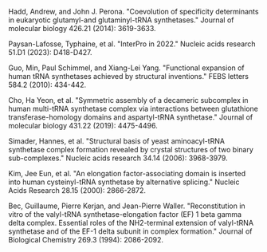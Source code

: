 Hadd, Andrew, and John J. Perona. "Coevolution of specificity determinants in eukaryotic glutamyl-and glutaminyl-tRNA synthetases." Journal of molecular biology 426.21 (2014): 3619-3633.

Paysan-Lafosse, Typhaine, et al. "InterPro in 2022." Nucleic acids research 51.D1 (2023): D418-D427.

Guo, Min, Paul Schimmel, and Xiang-Lei Yang. "Functional expansion of human tRNA synthetases achieved by structural inventions." FEBS letters 584.2 (2010): 434-442.

Cho, Ha Yeon, et al. "Symmetric assembly of a decameric subcomplex in human multi-tRNA synthetase complex via interactions between glutathione transferase-homology domains and aspartyl-tRNA synthetase." Journal of molecular biology 431.22 (2019): 4475-4496.

Simader, Hannes, et al. "Structural basis of yeast aminoacyl-tRNA synthetase complex formation revealed by crystal structures of two binary sub-complexes." Nucleic acids research 34.14 (2006): 3968-3979.

Kim, Jee Eun, et al. "An elongation factor-associating domain is inserted into human cysteinyl-tRNA synthetase by alternative splicing." Nucleic Acids Research 28.15 (2000): 2866-2872.

Bec, Guillaume, Pierre Kerjan, and Jean-Pierre Waller. "Reconstitution in vitro of the valyl-tRNA synthetase-elongation factor (EF) 1 beta gamma delta complex. Essential roles of the NH2-terminal extension of valyl-tRNA synthetase and of the EF-1 delta subunit in complex formation." Journal of Biological Chemistry 269.3 (1994): 2086-2092.
